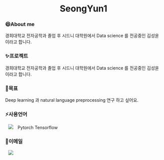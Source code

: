 <h1 align="center"> SeongYun1</h1>

<h3>😄About me</h3>
경희대학교 전자공학과 졸업 후 시드니 대학원에서 Data science 를 전공중인 김성윤이라고 합니다. 

<h3>✨프로젝트</h3>
경희대학교 전자공학과 졸업 후 시드니 대학원에서 Data science 를 전공중인 김성윤이라고 합니다. 

<h3>🌱목표</h3>
Deep learning 과 natural language preprocessing 연구 하고 싶어요.

<h3>⚡사용언어</h3>
<div>
<img src="https://img.shields.io/badge/Python-1572B6?style=flat-square&logo=Python&logoColor=white" style="height : auto; margin-left : 10px; margin-right : 10px;"/> 
Pytorch Tensorflow



<h3>💬이메일</h3>
<a href="https://tnas2b@gmail.com">
    <img src="http://img.shields.io/badge/Gmail-EA4335?style=flat&logo=Gmail&logoColor=white&link=https://tnas2b@gmail.com"
        style="height : auto; margin-left : 10px; margin-right : 10px;"/>

<!--
**SeongYun1/SeongYun1** is a ✨ _special_ ✨ repository because its `README.md` (this file) appears on your GitHub profile.

Here are some ideas to get you started:

- 🔭 I’m currently working on ...
- 🌱 I’m currently learning ...
- 👯 I’m looking to collaborate on ...
- 🤔 I’m looking for help with ...
- 💬 Ask me about ...
- 📫 How to reach me: ...
- 😄 Pronouns: ...
- ⚡ Fun fact: ...
-->
